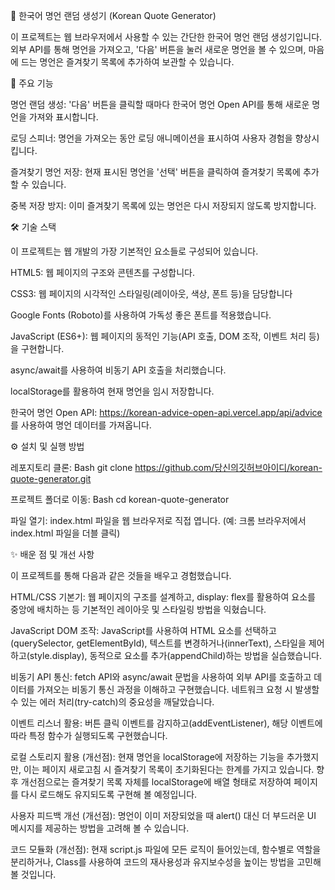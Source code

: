 📜 한국어 명언 랜덤 생성기 (Korean Quote Generator)

이 프로젝트는 웹 브라우저에서 사용할 수 있는 간단한 한국어 명언 랜덤 생성기입니다. 외부 API를 통해 명언을 가져오고, '다음' 버튼을 눌러 새로운 명언을 볼 수 있으며, 마음에 드는 명언은 즐겨찾기 목록에 추가하여 보관할 수 있습니다.






🚀 주요 기능

명언 랜덤 생성: '다음' 버튼을 클릭할 때마다 한국어 명언 Open API를 통해 새로운 명언을 가져와 표시합니다.

로딩 스피너: 명언을 가져오는 동안 로딩 애니메이션을 표시하여 사용자 경험을 향상시킵니다.

즐겨찾기 명언 저장: 현재 표시된 명언을 '선택' 버튼을 클릭하여 즐겨찾기 목록에 추가할 수 있습니다.

중복 저장 방지: 이미 즐겨찾기 목록에 있는 명언은 다시 저장되지 않도록 방지합니다.





🛠️ 기술 스택

이 프로젝트는 웹 개발의 가장 기본적인 요소들로 구성되어 있습니다.

HTML5: 웹 페이지의 구조와 콘텐츠를 구성합니다.

CSS3: 웹 페이지의 시각적인 스타일링(레이아웃, 색상, 폰트 등)을 담당합니다

Google Fonts (Roboto)를 사용하여 가독성 좋은 폰트를 적용했습니다.

JavaScript (ES6+): 웹 페이지의 동적인 기능(API 호출, DOM 조작, 이벤트 처리 등)을 구현합니다.

async/await를 사용하여 비동기 API 호출을 처리했습니다.

localStorage를 활용하여 현재 명언을 임시 저장합니다.

한국어 명언 Open API: https://korean-advice-open-api.vercel.app/api/advice 를 사용하여 명언 데이터를 가져옵니다.


⚙️ 설치 및 실행 방법

레포지토리 클론:
Bash
git clone https://github.com/당신의깃허브아이디/korean-quote-generator.git

프로젝트 폴더로 이동:
Bash
cd korean-quote-generator

파일 열기: index.html 파일을 웹 브라우저로 직접 엽니다. (예: 크롬 브라우저에서 index.html 파일을 더블 클릭)






✨ 배운 점 및 개선 사항

이 프로젝트를 통해 다음과 같은 것들을 배우고 경험했습니다.

HTML/CSS 기본기: 웹 페이지의 구조를 설계하고, display: flex를 활용하여 요소를 중앙에 배치하는 등 기본적인 레이아웃 및 스타일링 방법을 익혔습니다.

JavaScript DOM 조작: JavaScript를 사용하여 HTML 요소를 선택하고(querySelector, getElementById), 텍스트를 변경하거나(innerText), 스타일을 제어하고(style.display), 동적으로 요소를 추가(appendChild)하는 방법을 실습했습니다.

비동기 API 통신: fetch API와 async/await 문법을 사용하여 외부 API를 호출하고 데이터를 가져오는 비동기 통신 과정을 이해하고 구현했습니다. 네트워크 요청 시 발생할 수 있는 에러 처리(try-catch)의 중요성을 깨달았습니다.

이벤트 리스너 활용: 버튼 클릭 이벤트를 감지하고(addEventListener), 해당 이벤트에 따라 특정 함수가 실행되도록 구현했습니다.

로컬 스토리지 활용 (개선점): 현재 명언을 localStorage에 저장하는 기능을 추가했지만, 이는 페이지 새로고침 시 즐겨찾기 목록이 초기화된다는 한계를 가지고 있습니다. 향후 개선점으로는 즐겨찾기 목록 자체를 localStorage에 배열 형태로 저장하여 페이지를 다시 로드해도 유지되도록 구현해 볼 예정입니다.

사용자 피드백 개선 (개선점): 명언이 이미 저장되었을 때 alert() 대신 더 부드러운 UI 메시지를 제공하는 방법을 고려해 볼 수 있습니다.

코드 모듈화 (개선점): 현재 script.js 파일에 모든 로직이 들어있는데, 함수별로 역할을 분리하거나, Class를 사용하여 코드의 재사용성과 유지보수성을 높이는 방법을 고민해 볼 것입니다.
